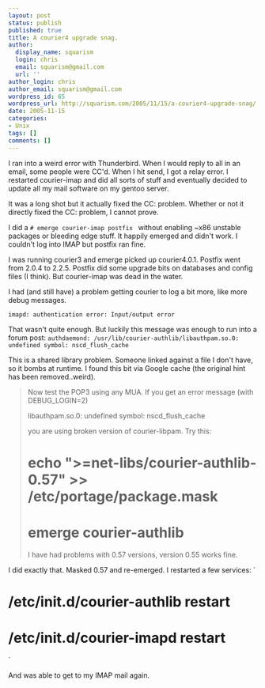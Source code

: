 ```yaml
---
layout: post
status: publish
published: true
title: A courier4 upgrade snag.
author:
  display_name: squarism
  login: chris
  email: squarism@gmail.com
  url: ''
author_login: chris
author_email: squarism@gmail.com
wordpress_id: 65
wordpress_url: http://squarism.com/2005/11/15/a-courier4-upgrade-snag/
date: 2005-11-15
categories:
- Unix
tags: []
comments: []
---
```

I ran into a weird error with Thunderbird. When I would reply to all in an email, some people were CC'd.  When I hit send, I got a relay error.  I restarted courier-imap and did all sorts of stuff and eventually decided to update all my mail software on my gentoo server.

It was a long shot but it actually fixed the CC: problem.  Whether or not it directly fixed the CC: problem, I cannot prove.

I did a `# emerge courier-imap postfix ` without enabling ~x86 unstable packages or bleeding edge stuff.  It happily emerged and didn't work.  I couldn't log into IMAP but postfix ran fine.

I was running courier3 and emerge picked up courier4.0.1.  Postfix went from 2.0.4 to 2.2.5.  Postfix did some upgrade bits on databases and config files (I think).  But courier-imap was dead in the water.

I had (and still have) a problem getting courier to log a bit more, like more debug messages.

`imapd: authentication error: Input/output error`

That wasn't quite enough.  But luckily this message was enough to run into a forum post:
`
authdaemond: /usr/lib/courier-authlib/libauthpam.so.0: undefined symbol: nscd_flush_cache
`

This is a shared library problem.  Someone linked against a file I don't have, so it bombs at runtime.  I found this bit via Google cache (the original hint has been removed..weird).

> Now test the POP3 using any MUA. If you get an error message (with DEBUG_LOGIN=2)
>
> libauthpam.so.0: undefined symbol: nscd_flush_cache
>
> you are using broken version of courier-libpam. Try this:
>
> # echo ">=net-libs/courier-authlib-0.57" >> /etc/portage/package.mask
> # emerge courier-authlib
>
> I have had problems with 0.57 versions, version 0.55 works fine.

I did exactly that.  Masked 0.57 and re-emerged.  I restarted a few services:
`
# /etc/init.d/courier-authlib restart
# /etc/init.d/courier-imapd restart
`

And was able to get to my IMAP mail again.
